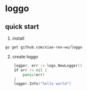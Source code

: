 # loggo

## quick start
1. install
~~~bash
go get github.com/xiao-ren-wu/loggo
~~~
2. create loggo
~~~go
	logger, err := logs.NewLogger()
	if err != nil {
		panic(err)
	}
	logger.Info("hello world")
~~~